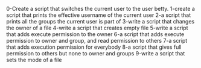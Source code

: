 0-Create a script that switches the current user to the user betty.
1-create a script that prints the effective username of the current user
2-a script that prints all the groups the current user is part of
3-write a script that changes the owner of a file
4-write a script that creates empty file
5-write a script that adds execute permission to the owner
6-a script that adds execute permission to owner and group, and read permission to others
7-a script that adds execution permission for everybody
8-a script that gives full permission to others but none to owner and groups
9-write a script that sets the mode of a file
